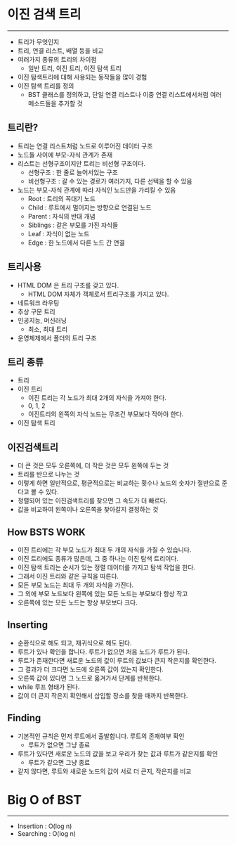 # 이진 검색 트리

---

- 트리가 무엇인지
- 트리, 연결 리스트, 배열 등을 비교
- 여러가지 종류의 트리의 차이점
    - 일반 트리, 이진 트리, 이진 탐색 트리
- 이진 탐색트리에 대해 사용되는 동작들을 많이 경험
- 이진 탐색 트리를 정의
    - BST 클래스를 정의하고, 단일 연결 리스트나 이중 연결 리스트에서처럼 여러 메소드들을 추가할 것

## 트리란?

- 트리는 연결 리스트처럼 노드로 이루어진 데이터 구조
- 노드들 사이에 부모-자식 관계가 존재
- 리스트는 선형구조이지만 트리는 비선형 구조이다.
    - 선형구조 : 한 줄로 늘어서있는 구조
    - 비선형구조 : 갈 수 있는 경로가 여러가지, 다른 선택을 할 수 있음
- 노드는 부모-자식 관계에 따라 자식인 노드만을 가리킬 수 있음
    - Root : 트리의 꼭대기 노드
    - Child : 루트에서 멀어지는 방향으로 연결된 노드
    - Parent : 자식의 반대 개념
    - Siblings : 같은 부모를 가진 자식들
    - Leaf : 자식이 없는 노드
    - Edge : 한 노드에서 다른 노드 간 연결


## 트리사용

- HTML DOM 은 트리 구조를 갖고 있다.
    - HTML DOM 자체가 객체로서 트리구조를 가지고 있다.
- 네트워크 라우팅
- 추상 구문 트리
- 인공지능, 머신러닝
    - 최소, 최대 트리
- 운영체제에서 폴더의 트리 구조

## 트리 종류

- 트리
- 이진 트리
    - 이진 트리는 각 노드가 최대 2개의 자식을 가져야 한다.
    - 0, 1, 2
    - 이진트리의 왼쪽의 자식 노드는 무조건 부모보다 작아야 한다.
- 이진 탐색 트리

## 이진검색트리

- 더 큰 것은 모두 오른쪽에, 더 작은 것은 모두 왼쪽에 두는 것
- 트리를 반으로 나누는 것
- 이렇게 하면 일반적으로, 평균적으로는 비교하는 횟수나 노드의 숫자가 절반으로 준다고 볼 수 있다.
- 정렬되어 있는 이진검색트리를 찾으면 그 속도가 더 빠르다.
- 값을 비교하여 왼쪽이나 오른쪽을 찾아갈지 결정하는 것

## How BSTS WORK

- 이진 트리에는 각 부모 노드가 최대 두 개의 자식을 가질 수 있습니다.
- 이진 트리에도 종류가 많은데, 그 중 하나는 이진 탐색 트리이다.
- 이진 탐색 트리는 순서가 있는 정렬 데이터를 가지고 탐색 작업을 한다.
- 그래서 이진 트리와 같은 규칙을 따른다.
- 모든 부모 노드는 최대 두 개의 자식을 가진다.
- 그 외에 부모 노드보다 왼쪽에 있는 모든 노드는 부모보다 항상 작고
- 오른쪽에 있는 모든 노드는 항상 부모보다 크다.

## Inserting

- 순환식으로 해도 되고, 재귀식으로 해도 된다.
- 루트가 있나 확인을 합니다. 루트가 없으면 처음 노드가 루트가 된다.
- 루트가 존재한다면 새로운 노드의 값이 루트의 값보다 큰지 작은지를 확인한다.
- 그 결과가 더 크다면 노드에 오른쪽 값이 있는지 확인한다.
- 오른쪽 값이 있다면 그 노드로 옮겨가서 단계를 반복한다.
- while 루프 형태가 된다.
- 값이 더 큰지 작은지 확인해서 삽입할 장소를 찾을 때까지 반복한다.

## Finding

- 기본적인 규칙은 먼저 루트에서 출발합니다. 루트의 존재여부 확인
    - 루트가 없으면 그냥 종료
- 루트가 있다면 새로운 노드의 값을 보고 우리가 찾는 값과 루트가 같은지를 확인
    - 루트가 같으면 그냥 종료
- 같지 않다면, 루트와 새로운 노드의 값이 서로 더 큰지, 작은지를 비교

# Big O of BST

---

- Insertion : O(log n)
- Searching : O(log n)
